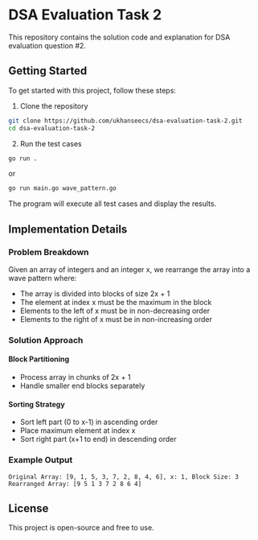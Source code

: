 
# DSA Evaluation Task 2

This repository contains the solution code and explanation for DSA evaluation question #2.

## Getting Started

To get started with this project, follow these steps:

1. Clone the repository
```bash
git clone https://github.com/ukhanseecs/dsa-evaluation-task-2.git
cd dsa-evaluation-task-2
```

2. Run the test cases
```bash
go run .
```
or
```bash
go run main.go wave_pattern.go
```

The program will execute all test cases and display the results.

## Implementation Details

### Problem Breakdown

Given an array of integers and an integer x, we rearrange the array into a wave pattern where:
- The array is divided into blocks of size 2x + 1
- The element at index x must be the maximum in the block
- Elements to the left of x must be in non-decreasing order
- Elements to the right of x must be in non-increasing order

### Solution Approach

#### Block Partitioning
- Process array in chunks of 2x + 1
- Handle smaller end blocks separately

#### Sorting Strategy
- Sort left part (0 to x-1) in ascending order
- Place maximum element at index x
- Sort right part (x+1 to end) in descending order

### Example Output
```
Original Array: [9, 1, 5, 3, 7, 2, 8, 4, 6], x: 1, Block Size: 3
Rearranged Array: [9 5 1 3 7 2 8 6 4]
```

## License
This project is open-source and free to use.

